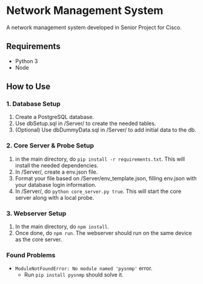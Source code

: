 # Network Management System

A network management system developed in Senior Project for Cisco.

## Requirements
- Python 3
- Node

## How to Use

### 1. Database Setup
1. Create a PostgreSQL database.
2. Use dbSetup.sql in /Server/ to create the needed tables.
3. (Optional) Use dbDummyData.sql in /Server/ to add initial data to the db.

### 2. Core Server & Probe Setup
1. in the main directory, do ```pip install -r requirements.txt```. This will install the needed dependencies.
2. In /Server/, create a env.json file.
3. Format your file based on /Server/env_template.json, filling env.json with your database login information.
4. In /Server/, do ```python core_server.py true```. This will start the core server along with a local probe.

### 3. Webserver Setup
1. In the main directory, do ```npm install```.
2. Once done, do ```npm run```. The webserver should run on the same device as the core server.

### Found Problems
- `ModuleNotFoundError: No module named 'pysnmp'` error.
  - Run `pip install pysnmp` should solve it.
